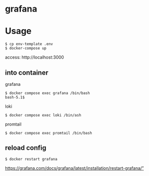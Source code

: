 # grafana

# Usage
```
$ cp env-template .env
$ docker-compose up
```

access: http://localhost:3000

## into container
grafana
```
$ docker compose exec grafana /bin/bash
bash-5.1$ 
```

loki
```
$ docker compose exec loki /bin/ash 
```

promtail
```
$ docker compose exec promtail /bin/bash
```

## reload config
```
$ docker restart grafana
```
https://grafana.com/docs/grafana/latest/installation/restart-grafana/”